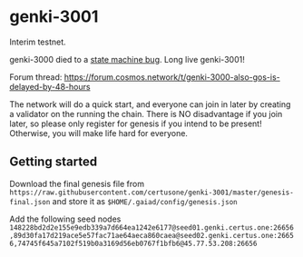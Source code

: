# genki-3001

Interim testnet. 

genki-3000 died to a [state machine bug](https://github.com/tendermint/tendermint/issues/3003). 
Long live genki-3001!

Forum thread: https://forum.cosmos.network/t/genki-3000-also-gos-is-delayed-by-48-hours

The network will do a quick start, and everyone can join in later by creating a validator
on the running the chain. There is NO disadvantage if you join later, so please only register
for genesis if you intend to be present! Otherwise, you will make life hard for everyone.

## Getting started

Download the final genesis file from `https://raw.githubusercontent.com/certusone/genki-3001/master/genesis-final.json` and store it as `$HOME/.gaiad/config/genesis.json`

Add the following seed nodes `148228bd2d2e155e9edb339a7d664ea1242e6177@seed01.genki.certus.one:26656,89d30fa17d219ace5e57fac71ae64aeca860caea@seed02.genki.certus.one:26656,74745f645a7102f519b0a3169d56eb0767f1bfb6@45.77.53.208:26656`

